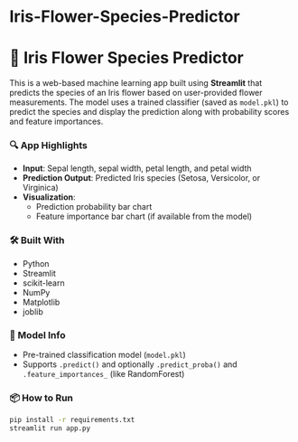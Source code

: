 # Iris-Flower-Species-Predictor
# 🌸 Iris Flower Species Predictor

This is a web-based machine learning app built using **Streamlit** that predicts the species of an Iris flower based on user-provided flower measurements. The model uses a trained classifier (saved as `model.pkl`) to predict the species and display the prediction along with probability scores and feature importances.

### 🔍 App Highlights

- **Input**: Sepal length, sepal width, petal length, and petal width
- **Prediction Output**: Predicted Iris species (Setosa, Versicolor, or Virginica)
- **Visualization**:
  - Prediction probability bar chart
  - Feature importance bar chart (if available from the model)

### 🛠 Built With

- Python
- Streamlit
- scikit-learn
- NumPy
- Matplotlib
- joblib

### 📁 Model Info

- Pre-trained classification model (`model.pkl`)
- Supports `.predict()` and optionally `.predict_proba()` and `.feature_importances_` (like RandomForest)

### 📦 How to Run

```bash
pip install -r requirements.txt
streamlit run app.py
